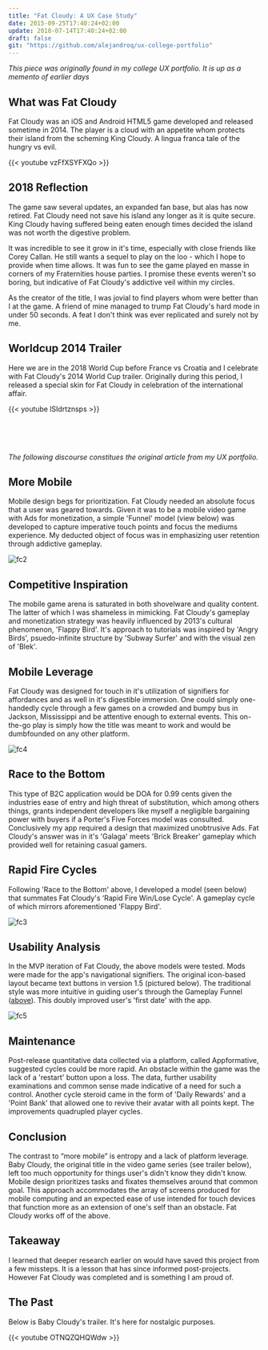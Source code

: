 ```yaml
---
title: "Fat Cloudy: A UX Case Study"
date: 2015-09-25T17:40:24+02:00
update: 2018-07-14T17:40:24+02:00
draft: false
git: "https://github.com/alejandroq/ux-college-portfolio"
---
```


_This piece was originally found in my college UX portfolio. It is up as a memento of earlier days_

<!--more-->

## What was Fat Cloudy

Fat Cloudy was an iOS and Android HTML5 game developed and released sometime in 2014. The player is a cloud with an appetite whom protects their island from the scheming King Cloudy. A lingua franca tale of the hungry vs evil.

{{< youtube vzFfXSYFXQo >}}

## 2018 Reflection

The game saw several updates, an expanded fan base, but alas has now retired. Fat Cloudy need not save his island any longer as it is quite secure. King Cloudy having suffered being eaten enough times decided the island was not worth the digestive problem.

It was incredible to see it grow in it's time, especially with close friends like Corey Callan. He still wants a sequel to play on the loo - which I hope to provide when time allows. It was fun to see the game played en masse in corners of my Fraternities house parties. I promise these events weren't so boring, but indicative of Fat Cloudy's addictive veil within my circles.

As the creator of the title, I was jovial to find players whom were better than I at the game. A friend of mine managed to trump Fat Cloudy's hard mode in under 50 seconds. A feat I don't think was ever replicated and surely not by me.

## Worldcup 2014 Trailer

Here we are in the 2018 World Cup before France vs Croatia and I celebrate with Fat Cloudy's 2014 World Cup trailer. Originally during this period, I released a special skin for Fat Cloudy in celebration of the international affair.

{{< youtube lSIdrtznsps >}}

<br>
<br>
<br>

_The following discourse constitues the original article from my UX portfolio._

## More Mobile

Mobile design begs for prioritization. Fat Cloudy needed an absolute focus that a user was geared towards. Given it was to be a mobile video game with Ads for monetization, a simple 'Funnel' model (view below) was developed to capture imperative touch points and focus the mediums experience. My deducted object of focus was in emphasizing user retention through addictive gameplay.

![fc2](../../../images/fat-cloud-case-study/fc2.jpeg)

## Competitive Inspiration

The mobile game arena is saturated in both shovelware and quality content. The latter of which I was shameless in mimicking. Fat Cloudy's gameplay and monetization strategy was heavily influenced by 2013's cultural phenomenon, 'Flappy Bird'. It's approach to tutorials was inspired by 'Angry Birds', psuedo-infinite structure by 'Subway Surfer' and with the visual zen of 'Blek'.

## Mobile Leverage

Fat Cloudy was designed for touch in it's utilization of signifiers for affordances and as well in it's digestible immersion. One could simply one-handedly cycle through a few games on a crowded and bumpy bus in Jackson, Mississippi and be attentive enough to external events. This on-the-go play is simply how the title was meant to work and would be dumbfounded on any other platform.

![fc4](../../../images/fat-cloud-case-study/fc4.jpeg)

## Race to the Bottom

This type of B2C application would be DOA for 0.99 cents given the industries ease of entry and high threat of substitution, which among others things, grants independent developers like myself a negligible bargaining power with buyers if a Porter's Five Forces model was consulted. Conclusively my app required a design that maximized unobtrusive Ads. Fat Cloudy's answer was in it's 'Galaga' meets 'Brick Breaker' gameplay which provided well for retaining casual gamers.

## Rapid Fire Cycles

Following 'Race to the Bottom' above, I developed a model (seen below) that summates Fat Cloudy's ‘Rapid Fire Win/Lose Cycle'. A gameplay cycle of which mirrors aforementioned 'Flappy Bird'.

![fc3](../../../images/fat-cloud-case-study/fc3.jpeg)

## Usability Analysis

In the MVP iteration of Fat Cloudy, the above models were tested. Mods were made for the app's navigational signifiers. The original icon-based layout became text buttons in version 1.5 (pictured below). The traditional style was more intuitive in guiding user's through the Gameplay Funnel (<a href=“#gameplay-funnel”>above</a>). This doubly improved user's 'first date' with the app.

![fc5](../../../images/fat-cloud-case-study/fc5.jpeg)

## Maintenance

Post-release quantitative data collected via a platform, called Appformative, suggested cycles could be more rapid. An obstacle within the game was the lack of a 'restart' button upon a loss. The data, further usability examinations and common sense made indicative of a need for such a control. Another cycle steroid came in the form of 'Daily Rewards' and a 'Point Bank' that allowed one to revive their avatar with all points kept. The improvements quadrupled player cycles.

## Conclusion

The contrast to “more mobile” is entropy and a lack of platform leverage. Baby Cloudy, the original title in the video game series (see trailer below), left too much opportunity for things user's didn't know they didn't know. Mobile design prioritizes tasks and fixates themselves around that common goal. This approach accommodates the array of screens produced for mobile computing and an expected ease of use intended for touch devices that function more as an extension of one's self than an obstacle. Fat Cloudy works off of the above.

## Takeaway

I learned that deeper research earlier on would have saved this project from a few missteps. It is a lesson that has since informed post-projects. However Fat Cloudy was completed and is something I am proud of.

## The Past

Below is Baby Cloudy's trailer. It's here for nostalgic purposes.

{{< youtube OTNQZQHQWdw >}}
